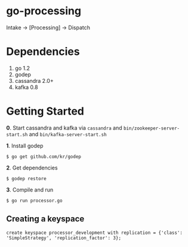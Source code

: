 go-processing
=============

Intake -> [Processing] -> Dispatch

# Dependencies

1. go 1.2
2. godep
3. cassandra 2.0+
4. kafka 0.8

# Getting Started

**0**. Start cassandra and kafka via `cassandra` and `bin/zookeeper-server-start.sh` and `bin/kafka-server-start.sh`

**1**. Install godep

```shell
$ go get github.com/kr/godep
```

**2**. Get dependencies

```shell
$ godep restore
```

**3**. Compile and run

```shell
$ go run processor.go
```

## Creating a keyspace

`create keyspace processor_development with replication = {'class': 'SimpleStrategy', 'replication_factor': 3};`
